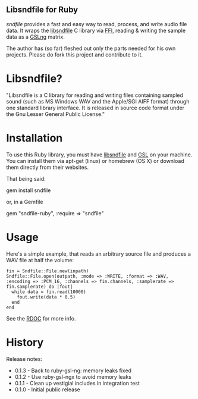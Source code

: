 Libsndfile for Ruby
-------------

*sndfile* provides a fast and easy way to read, process, and write audio
file data.  It wraps the [libsndfile](http://www.mega-nerd.com/libsndfile/)
C library via [FFI](http://github.com/ffi/ffi), reading & writing the
sample data as a [GSLng](https://github.com/v01d/ruby-gsl-ng) matrix.

The author has (so far) fleshed out only the parts needed for his own projects.  Please do fork this project and contribute to it.

Libsndfile?
===========
"Libsndfile is a C library for reading and writing files containing sampled sound (such as MS Windows WAV and the Apple/SGI AIFF format) through one standard library interface. It is released in source code format under the Gnu Lesser General Public License."


Installation
============

To use this Ruby library, you must have [libsndfile](http://www.mega-nerd.com/libsndfile/) and [GSL](http://www.gnu.org/software/gsl/) on your machine. You can install
them via apt-get (linux) or homebrew (OS X) or download them directly from their websites.

That being said:

  gem install sndfile

or, in a Gemfile

  gem "sndfile-ruby", :require => "sndfile"

Usage
=====
Here's a simple example, that reads an arbitrary source file and produces a WAV file at half the volume:

    fin = Sndfile::File.new(inpath)
    Sndfile::File.open(outpath, :mode => :WRITE, :format => :WAV, :encoding => :PCM_16, :channels => fin.channels, :samplerate => fin.samplerate) do |fout|
      while data = fin.read(10000)
        fout.write(data * 0.5)
      end
    end

See the [RDOC](http://rubydoc.info/gems/sndfile) for more info.


History
=======

Release notes:

* 0.1.3 - Back to ruby-gsl-ng: memory leaks fixed
* 0.1.2 - Use ruby-gsl-ngx to avoid memory leaks
* 0.1.1 - Clean up vestigial includes in integration test
* 0.1.0 - Initial public release
